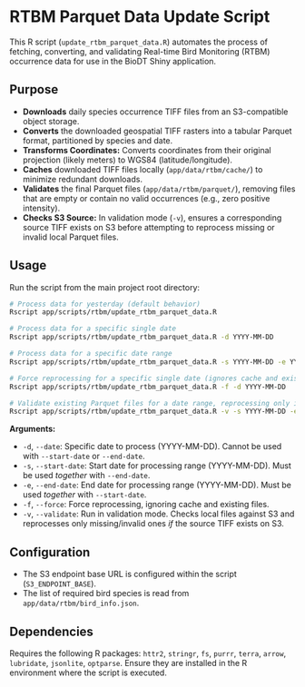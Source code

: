 # RTBM Parquet Data Update Script

This R script (`update_rtbm_parquet_data.R`) automates the process of fetching, converting, and validating Real-time Bird Monitoring (RTBM) occurrence data for use in the BioDT Shiny application.

## Purpose

*   **Downloads** daily species occurrence TIFF files from an S3-compatible object storage.
*   **Converts** the downloaded geospatial TIFF rasters into a tabular Parquet format, partitioned by species and date.
*   **Transforms Coordinates:** Converts coordinates from their original projection (likely meters) to WGS84 (latitude/longitude).
*   **Caches** downloaded TIFF files locally (`app/data/rtbm/cache/`) to minimize redundant downloads.
*   **Validates** the final Parquet files (`app/data/rtbm/parquet/`), removing files that are empty or contain no valid occurrences (e.g., zero positive intensity).
*   **Checks S3 Source:** In validation mode (`-v`), ensures a corresponding source TIFF exists on S3 before attempting to reprocess missing or invalid local Parquet files.

## Usage

Run the script from the main project root directory:

```bash
# Process data for yesterday (default behavior)
Rscript app/scripts/rtbm/update_rtbm_parquet_data.R

# Process data for a specific single date
Rscript app/scripts/rtbm/update_rtbm_parquet_data.R -d YYYY-MM-DD

# Process data for a specific date range
Rscript app/scripts/rtbm/update_rtbm_parquet_data.R -s YYYY-MM-DD -e YYYY-MM-DD

# Force reprocessing for a specific single date (ignores cache and existing Parquet)
Rscript app/scripts/rtbm/update_rtbm_parquet_data.R -f -d YYYY-MM-DD

# Validate existing Parquet files for a date range, reprocessing only if necessary and source exists
Rscript app/scripts/rtbm/update_rtbm_parquet_data.R -v -s YYYY-MM-DD -e YYYY-MM-DD
```

**Arguments:**

*   `-d`, `--date`: Specific date to process (YYYY-MM-DD). Cannot be used with `--start-date` or `--end-date`.
*   `-s`, `--start-date`: Start date for processing range (YYYY-MM-DD). Must be used *together* with `--end-date`.
*   `-e`, `--end-date`: End date for processing range (YYYY-MM-DD). Must be used *together* with `--start-date`.
*   `-f`, `--force`: Force reprocessing, ignoring cache and existing files.
*   `-v`, `--validate`: Run in validation mode. Checks local files against S3 and reprocesses only missing/invalid ones *if* the source TIFF exists on S3.

## Configuration

*   The S3 endpoint base URL is configured within the script (`S3_ENDPOINT_BASE`).
*   The list of required bird species is read from `app/data/rtbm/bird_info.json`.

## Dependencies

Requires the following R packages: `httr2`, `stringr`, `fs`, `purrr`, `terra`, `arrow`, `lubridate`, `jsonlite`, `optparse`. Ensure they are installed in the R environment where the script is executed.
